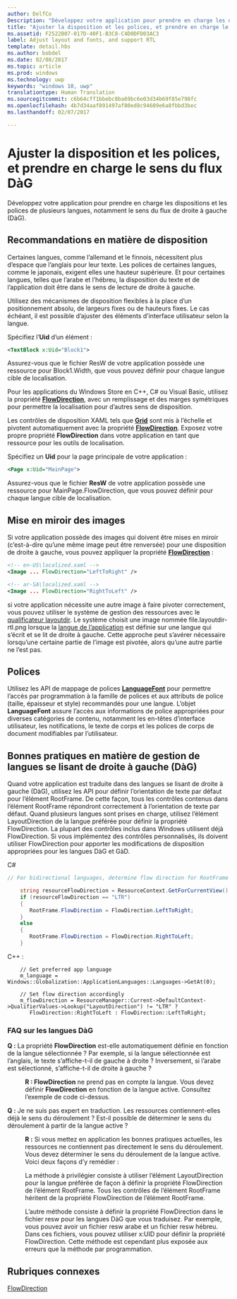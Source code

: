 ```yaml
---
author: DelfCo
Description: "Développez votre application pour prendre en charge les dispositions et les polices de plusieurs langues, notamment le sens du flux de droite à gauche (DàG)."
title: "Ajuster la disposition et les polices, et prendre en charge le sens du flux DàG"
ms.assetid: F2522B07-017D-40F1-B3C8-C4D0DFD03AC3
label: Adjust layout and fonts, and support RTL
template: detail.hbs
ms.author: bobdel
ms.date: 02/08/2017
ms.topic: article
ms.prod: windows
ms.technology: uwp
keywords: "windows 10, uwp"
translationtype: Human Translation
ms.sourcegitcommit: c6b64cff1bbebc8ba69bc6e03d34b69f85e798fc
ms.openlocfilehash: 4b7d34aaf891497af80ed8c94609e6a8fbbd3bec
ms.lasthandoff: 02/07/2017

---
```


# <a name="adjust-layout-and-fonts-and-support-rtl"></a>Ajuster la disposition et les polices, et prendre en charge le sens du flux DàG
<link rel="stylesheet" href="https://az835927.vo.msecnd.net/sites/uwp/Resources/css/custom.css">

Développez votre application pour prendre en charge les dispositions et les polices de plusieurs langues, notamment le sens du flux de droite à gauche (DàG).

## <a name="layout-guidelines"></a>Recommandations en matière de disposition


Certaines langues, comme l’allemand et le finnois, nécessitent plus d’espace que l’anglais pour leur texte. Les polices de certaines langues, comme le japonais, exigent elles une hauteur supérieure. Et pour certaines langues, telles que l’arabe et l’hébreu, la disposition du texte et de l’application doit être dans le sens de lecture de droite à gauche.

Utilisez des mécanismes de disposition flexibles à la place d’un positionnement absolu, de largeurs fixes ou de hauteurs fixes. Le cas échéant, il est possible d’ajuster des éléments d’interface utilisateur selon la langue.

Spécifiez l’**Uid** d’un élément :

```XML
<TextBlock x:Uid="Block1">
```

Assurez-vous que le fichier ResW de votre application possède une ressource pour Block1.Width, que vous pouvez définir pour chaque langue cible de localisation.

Pour les applications du Windows Store en C++, C# ou Visual Basic, utilisez la propriété [**FlowDirection**](https://msdn.microsoft.com/library/windows/apps/br208716), avec un remplissage et des marges symétriques pour permettre la localisation pour d’autres sens de disposition.

Les contrôles de disposition XAML tels que [**Grid**](https://msdn.microsoft.com/library/windows/apps/br242704) sont mis à l’échelle et pivotent automatiquement avec la propriété [**FlowDirection**](https://msdn.microsoft.com/library/windows/apps/br208716). Exposez votre propre propriété **FlowDirection** dans votre application en tant que ressource pour les outils de localisation.

Spécifiez un **Uid** pour la page principale de votre application :

```XML
<Page x:Uid="MainPage">
```

Assurez-vous que le fichier **ResW** de votre application possède une ressource pour MainPage.FlowDirection, que vous pouvez définir pour chaque langue cible de localisation.


## <a name="mirroring-images"></a>Mise en miroir des images

Si votre application possède des images qui doivent être mises en miroir (c’est-à-dire qu’une même image peut être renversée) pour une disposition de droite à gauche, vous pouvez appliquer la propriété [**FlowDirection**](https://msdn.microsoft.com/library/windows/apps/br208716) :

```XML
<!-- en-US\localized.xaml -->
<Image ... FlowDirection="LeftToRight" />

<!-- ar-SA\localized.xaml -->
<Image ... FlowDirection="RightToLeft" />
```


si votre application nécessite une autre image à faire pivoter correctement, vous pouvez utiliser le système de gestion des ressources avec le [qualificateur layoutdir](https://msdn.microsoft.com/library/windows/apps/xaml/hh965324). Le système choisit une image nommée file.layoutdir-rtl.png lorsque la [langue de l’application](manage-language-and-region.md) est définie sur une langue qui s’écrit et se lit de droite à gauche. Cette approche peut s’avérer nécessaire lorsqu’une certaine partie de l’image est pivotée, alors qu’une autre partie ne l’est pas.

## <a name="fonts"></a>Polices

Utilisez les API de mappage de polices [**LanguageFont**](https://msdn.microsoft.com/library/windows/apps/br206864) pour permettre l’accès par programmation à la famille de polices et aux attributs de police (taille, épaisseur et style) recommandés pour une langue. L’objet **LanguageFont** assure l’accès aux informations de police appropriées pour diverses catégories de contenu, notamment les en-têtes d’interface utilisateur, les notifications, le texte de corps et les polices de corps de document modifiables par l’utilisateur.

## <a name="best-practices-for-handling-right-to-left-rtl-languages"></a>Bonnes pratiques en matière de gestion de langues se lisant de droite à gauche (DàG)

Quand votre application est traduite dans des langues se lisant de droite à gauche (DàG), utilisez les API pour définir l’orientation de texte par défaut pour l’élément RootFrame. De cette façon, tous les contrôles contenus dans l’élément RootFrame répondront correctement à l’orientation de texte par défaut.  Quand plusieurs langues sont prises en charge, utilisez l’élément LayoutDirection de la langue préférée pour définir la propriété FlowDirection. La plupart des contrôles inclus dans Windows utilisent déjà FlowDirection. Si vous implémentez des contrôles personnalisés, ils doivent utiliser FlowDirection pour apporter les modifications de disposition appropriées pour les langues DàG et GàD.

C#
```csharp    
// For bidirectional languages, determine flow direction for RootFrame and all derived UI.

    string resourceFlowDirection = ResourceContext.GetForCurrentView().QualifierValues["LayoutDirection"];
    if (resourceFlowDirection == "LTR")
    {
       RootFrame.FlowDirection = FlowDirection.LeftToRight;
    }
    else
    {
       RootFrame.FlowDirection = FlowDirection.RightToLeft;
    }
```

C++ :
```
    // Get preferred app language
    m_language = Windows::Globalization::ApplicationLanguages::Languages->GetAt(0);
     
    // Set flow direction accordingly
    m_flowDirection = ResourceManager::Current->DefaultContext->QualifierValues->Lookup("LayoutDirection") != "LTR" ? 
       FlowDirection::RightToLeft : FlowDirection::LeftToRight;
```


### <a name="rtl-faq"></a>FAQ sur les langues DàG 

<dl>
  <dt> <p><b>Q :</b> La propriété <b>FlowDirection</b> est-elle automatiquement définie en fonction de la langue sélectionnée ? Par exemple, si la langue sélectionnée est l’anglais, le texte s’affiche-t-il de gauche à droite ? Inversement, si l’arabe est sélectionné, s’affiche-t-il de droite à gauche ?</p></dt>

  <dd><p><b>R : </b> <b>FlowDirection</b> ne prend pas en compte la langue. Vous devez définir <b>FlowDirection</b> en fonction de la langue active. Consultez l’exemple de code ci-dessus.</p></dd> 

  <dt> <p><b>Q :</b> Je ne suis pas expert en traduction. Les ressources contiennent-elles déjà le sens du déroulement ? Est-il possible de déterminer le sens du déroulement à partir de la langue active ?</p></dt>

  <dd> <p><b>R :</b> Si vous mettez en application les bonnes pratiques actuelles, les ressources ne contiennent pas directement le sens du déroulement. Vous devez déterminer le sens du déroulement de la langue active. Voici deux façons d’y remédier : </p>
   <p>La méthode à privilégier consiste à utiliser l’élément LayoutDirection pour la langue préférée de façon à définir la propriété FlowDirection de l’élément RootFrame. Tous les contrôles de l’élément RootFrame héritent de la propriété FlowDirection de l’élément RootFrame.</p>
   <p>L’autre méthode consiste à définir la propriété FlowDirection dans le fichier resw pour les langues DàG que vous traduisez. Par exemple, vous pouvez avoir un fichier resw arabe et un fichier resw hébreu. Dans ces fichiers, vous pouvez utiliser x:UID pour définir la propriété FlowDirection. Cette méthode est cependant plus exposée aux erreurs que la méthode par programmation.</p></dd>
</dl>


## <a name="related-topics"></a>Rubriques connexes
[FlowDirection](https://msdn.microsoft.com/library/windows/apps/xaml/windows.ui.xaml.frameworkelement.flowdirection.aspx)

